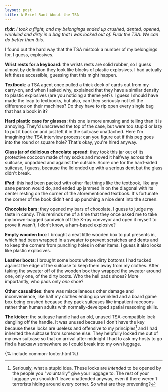 ```yaml
---
layout: post
title: A Brief Rant About the TSA
---
```


_**tl;dr**: I took a flight, and my belongings ended up crushed, dented, opened, wrinkled and dirty in a bag that I was locked out of. Fuck the TSA. We can do better than this._

I found out the hard way that the TSA mistook a number of my belongings for, I guess, explosives.

**Wrist rests for a keyboard**: the wrists rests are solid rubber, so I guess almost by definition they look like blocks of plastic explosives. I had actually left these accessible, guessing that this might happen.

**Textbook**: a TSA agent once pulled a thick deck of cards out from my carry-on, and when I asked why, explained that they have a similar density to plastic explosives (are you noticing a theme yet?). I guess I should have made the leap to textbooks, but also, can they seriously not tell the difference on their machines? Do they have to rip open every single bag that has a book in it?

**Hard plastic case for glasses**: this one is more amusing and telling than it is annoying. They'd unscrewed the top of the case, but were too stupid or lazy to put it back on and just left it in the suitcase unattached. Here I'm imagining the TSA interview process: can you figure out if this peg goes into the round or square hole? That's okay, you're hired anyway.

**Glass jar of delicious chocolate spread**: they took this jar out of its protective coccoon made of my socks and moved it halfway across the suitcase, unpadded and against the outside. Score one for the hard-sided suitcase, I guess, because the lid ended up with a serious dent but the glass didn't break.

**iPad**: this had been packed with other flat things like the textbook, like any sane person would do, and ended up jammed in on the diagonal with its center resting on the corner of the aforementioned textbook. It's fortunate the corner of the book didn't end up punching a nice dent into the screen.

**Chocolate bars**: they opened my bars of chocolate, I guess to judge my taste in candy. This reminds me of a time that they once asked me to take my brown-bagged sandwich off the X-ray conveyor and open it myself to prove it wasn't, I don't know, a ham-based explosive?

**Empty wooden box**: I brought a neat little wooden box to put presents in, which had been wrapped in a sweater to prevent scratches and dents and to keep the corners from punching holes in other items. I guess it also looks like plastic explosives.

**Leather boots**: I brought some boots whose dirty bottoms I had tucked against the edge of the suitcase to keep them away from my clothes. After taking the sweater off of the wooden box they wrapped the sweater around one, only one, of the dirty boots. Who the hell pads shoes? More importantly, who pads only _one_ shoe?

**Other casualities**: there was miscellaneous other damage and inconvenience, like half my clothes ending up wrinkled and a board game box being crushed because they pack suitcases like impatient raccoons rather than human adults with normally-developed spatial reasoning skills.

**The kicker**: the suitcase handle had an old, unused TSA-compatible lock dangling off the handle. It was unused because I don't have the key because these locks are useless and offensive to my principles[^1] and I had inherited the suitcase from someone else. They helpfully locked me out of my own suitcase so that on arrival after midnight I had to ask my hosts to go find a hacksaw somewhere so I could break into my own luggage.

{% include common-footer.html %}

[^1]: Seriously, what a stupid idea. These locks are _intended_ to be opened by the people you "voluntarily" give your luggage to. The rest of your luggage you shouldn't leave unattended anyway, even if there weren't terrorists hiding around every corner. So what are they preventing?
